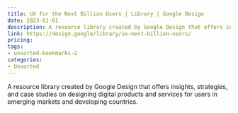 ```yaml
---
title: UX for the Next Billion Users | Library | Google Design
date: 2023-01-01
description: A resource library created by Google Design that offers insights, strategies, and case studies on designing digital products and services for users in emerging markets and developing countries.
link: https://design.google/library/ux-next-billion-users/
pricing: 
tags: 
- unsorted-bookmarks-2 
categories: 
- Unsorted 
---
```


A resource library created by Google Design that offers insights, strategies, and case studies on designing digital products and services for users in emerging markets and developing countries.